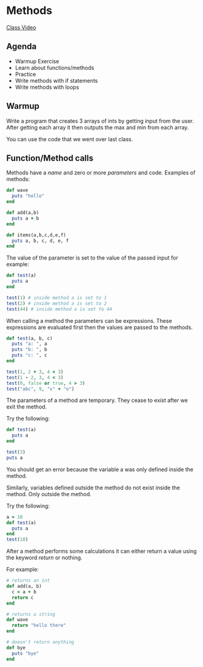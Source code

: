 # Methods
[Class Video](https://www.youtube.com/watch?v=J7A-lseHWv4)

## Agenda
- Warmup Exercise
- Learn about functions/methods
- Practice
- Write methods with if statements
- Write methods with loops

## Warmup
Write a program that creates 3 arrays of ints by getting input from the user. After getting each array it then outputs the max and min from each array.

You can use the code that we went over last class.

## Function/Method calls

Methods have a *name* and zero or more *parameters* and code. Examples of methods:

```ruby
def wave
  puts "hello"
end
```

```ruby
def add(a,b)
  puts a + b
end
```

```ruby
def items(a,b,c,d,e,f)
  puts a, b, c, d, e, f
end
```

The value of the parameter is set to the value of the passed input for example:

```ruby
def test(a)
  puts a
end

test(1) # inside method a is set to 1
test(2) # inside method a is set to 2
test(44) # inside method a is set to 44
```

When calling a method the parameters can be expressions. These expressions are evaluated first then the values are passed to the methods.

```ruby
def test(a, b, c)
  puts "a: ", a
  puts "b: ", b
  puts "c: ", c
end

test(1, 2 + 3, 4 < 3)
test(1 - 2, 3, 4 < 3)
test(0, false or true, 4 > 3)
test("abc", 9, "s" + "o")
```

The parameters of a method are temporary. They cease to exist after we exit the method.

Try the following:

```ruby
def test(a)
  puts a
end

test(3)
puts a
```

You should get an error because the variable a was only defined inside the method.

Similarly, variables defined outside the method do not exist inside the method. Only outside the method.

Try the following:

```ruby
a = 10
def test(a)
  puts a
end
test(10)
```

After a method performs some calculations it can either return a value using the keyword *return* or nothing.

For example:

```ruby
# returns an int
def add(a, b)
  c = a + b
  return c
end
```

```ruby
# returns a string
def wave
  return "hello there"
end
```

```ruby
# doesn't return anything
def bye
  puts "bye"
end
```

